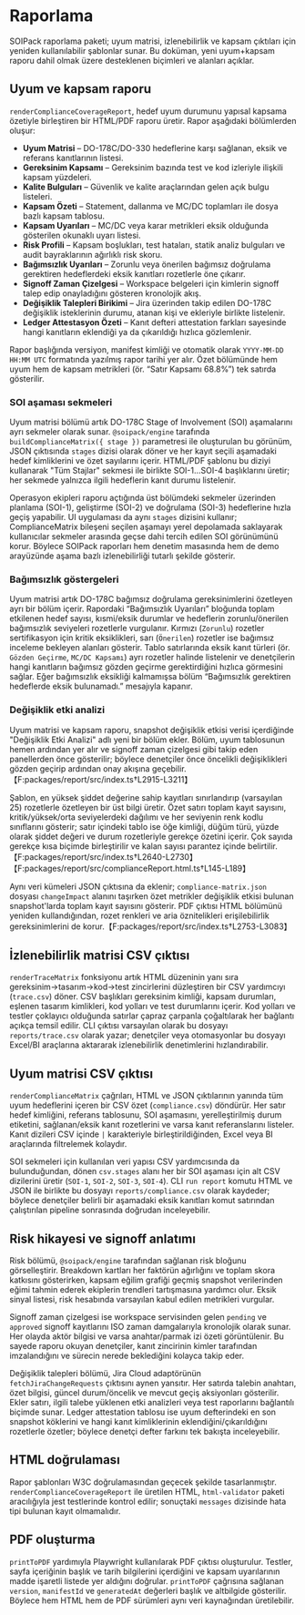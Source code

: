 # Raporlama

SOIPack raporlama paketi; uyum matrisi, izlenebilirlik ve kapsam çıktıları için yeniden kullanılabilir şablonlar sunar. Bu doküman, yeni uyum+kapsam raporu dahil olmak üzere desteklenen biçimleri ve alanları açıklar.

## Uyum ve kapsam raporu

`renderComplianceCoverageReport`, hedef uyum durumunu yapısal kapsama özetiyle birleştiren bir HTML/PDF raporu üretir. Rapor aşağıdaki bölümlerden oluşur:

- **Uyum Matrisi** – DO-178C/DO-330 hedeflerine karşı sağlanan, eksik ve referans kanıtlarının listesi.
- **Gereksinim Kapsamı** – Gereksinim bazında test ve kod izleriyle ilişkili kapsam yüzdeleri.
- **Kalite Bulguları** – Güvenlik ve kalite araçlarından gelen açık bulgu listeleri.
- **Kapsam Özeti** – Statement, dallanma ve MC/DC toplamları ile dosya bazlı kapsam tablosu.
- **Kapsam Uyarıları** – MC/DC veya karar metrikleri eksik olduğunda gösterilen okunaklı uyarı listesi.
- **Risk Profili** – Kapsam boşlukları, test hataları, statik analiz bulguları ve audit bayraklarının ağırlıklı risk skoru.
- **Bağımsızlık Uyarıları** – Zorunlu veya önerilen bağımsız doğrulama gerektiren hedeflerdeki eksik kanıtları rozetlerle öne çıkarır.
- **Signoff Zaman Çizelgesi** – Workspace belgeleri için kimlerin signoff talep edip onayladığını gösteren kronolojik akış.
- **Değişiklik Talepleri Birikimi** – Jira üzerinden takip edilen DO-178C değişiklik isteklerinin durumu, atanan kişi ve ekleriyle birlikte listelenir.
- **Ledger Attestasyon Özeti** – Kanıt defteri attestation farkları sayesinde hangi kanıtların eklendiği ya da çıkarıldığı hızlıca gözlemlenir.

Rapor başlığında versiyon, manifest kimliği ve otomatik olarak `YYYY-MM-DD HH:MM UTC` formatında yazılmış rapor tarihi yer alır. Özet bölümünde hem uyum hem de kapsam metrikleri (ör. “Satır Kapsamı 68.8%”) tek satırda gösterilir.

### SOI aşaması sekmeleri

Uyum matrisi bölümü artık DO-178C Stage of Involvement (SOI) aşamalarını ayrı sekmeler olarak sunar. `@soipack/engine` tarafında `buildComplianceMatrix({ stage })` parametresi ile oluşturulan bu görünüm, JSON çıktısında `stages` dizisi olarak döner ve her kayıt seçili aşamadaki hedef kimliklerini ve özet sayılarını içerir. HTML/PDF şablonu bu diziyi kullanarak "Tüm Stajlar" sekmesi ile birlikte SOI-1…SOI-4 başlıklarını üretir; her sekmede yalnızca ilgili hedeflerin kanıt durumu listelenir.

Operasyon ekipleri raporu açtığında üst bölümdeki sekmeler üzerinden planlama (SOI-1), geliştirme (SOI-2) ve doğrulama (SOI-3) hedeflerine hızla geçiş yapabilir. UI uygulaması da aynı `stages` dizisini kullanır; ComplianceMatrix bileşeni seçilen aşamayı yerel depolamada saklayarak kullanıcılar sekmeler arasında geçse dahi tercih edilen SOI görünümünü korur. Böylece SOIPack raporları hem denetim masasında hem de demo arayüzünde aşama bazlı izlenebilirliği tutarlı şekilde gösterir.

### Bağımsızlık göstergeleri

Uyum matrisi artık DO-178C bağımsız doğrulama gereksinimlerini özetleyen ayrı bir bölüm içerir. Rapordaki “Bağımsızlık Uyarıları” bloğunda toplam etkilenen hedef sayısı, kısmi/eksik durumlar ve hedeflerin zorunlu/önerilen bağımsızlık seviyeleri rozetlerle vurgulanır. Kırmızı (`Zorunlu`) rozetler sertifikasyon için kritik eksiklikleri, sarı (`Önerilen`) rozetler ise bağımsız inceleme bekleyen alanları gösterir. Tablo satırlarında eksik kanıt türleri (ör. `Gözden Geçirme`, `MC/DC Kapsamı`) ayrı rozetler halinde listelenir ve denetçilerin hangi kanıtların bağımsız gözden geçirme gerektirdiğini hızlıca görmesini sağlar. Eğer bağımsızlık eksikliği kalmamışsa bölüm “Bağımsızlık gerektiren hedeflerde eksik bulunamadı.” mesajıyla kapanır.

### Değişiklik etki analizi

Uyum matrisi ve kapsam raporu, snapshot değişiklik etkisi verisi içerdiğinde "Değişiklik Etki Analizi" adlı yeni bir bölüm ekler. Bölüm, uyum tablosunun hemen ardından yer alır ve signoff zaman çizelgesi gibi takip eden panellerden önce gösterilir; böylece denetçiler önce öncelikli değişiklikleri gözden geçirip ardından onay akışına geçebilir.【F:packages/report/src/index.ts†L2915-L3211】

Şablon, en yüksek şiddet değerine sahip kayıtları sınırlandırıp (varsayılan 25) rozetlerle özetleyen bir üst bilgi üretir. Özet satırı toplam kayıt sayısını, kritik/yüksek/orta seviyelerdeki dağılımı ve her seviyenin renk kodlu sınıflarını gösterir; satır içindeki tablo ise öğe kimliği, düğüm türü, yüzde olarak şiddet değeri ve durum rozetleriyle gerekçe özetini içerir. Çok sayıda gerekçe kısa biçimde birleştirilir ve kalan sayısı parantez içinde belirtilir.【F:packages/report/src/index.ts†L2640-L2730】【F:packages/report/src/complianceReport.html.ts†L145-L189】

Aynı veri kümeleri JSON çıktısına da eklenir; `compliance-matrix.json` dosyası `changeImpact` alanını taşırken özet metrikler değişiklik etkisi bulunan snapshot'larda toplam kayıt sayısını gösterir. PDF çıktısı HTML bölümünü yeniden kullandığından, rozet renkleri ve aria öznitelikleri erişilebilirlik gereksinimlerini de korur.【F:packages/report/src/index.ts†L2753-L3083】

## İzlenebilirlik matrisi CSV çıktısı

`renderTraceMatrix` fonksiyonu artık HTML düzeninin yanı sıra gereksinim→tasarım→kod→test zincirlerini düzleştiren bir CSV yardımcıyı (`trace.csv`) döner. CSV başlıkları gereksinim kimliği, kapsam durumları, eşlenen tasarım kimlikleri, kod yolları ve test durumlarını içerir. Kod yolları ve testler çoklayıcı olduğunda satırlar çapraz çarpanla çoğaltılarak her bağlantı açıkça temsil edilir. CLI çıktısı varsayılan olarak bu dosyayı `reports/trace.csv` olarak yazar; denetçiler veya otomasyonlar bu dosyayı Excel/BI araçlarına aktararak izlenebilirlik denetimlerini hızlandırabilir.

## Uyum matrisi CSV çıktısı

`renderComplianceMatrix` çağrıları, HTML ve JSON çıktılarının yanında tüm uyum hedeflerini içeren bir CSV özet (`compliance.csv`) döndürür. Her satır hedef kimliğini, referans tablosunu, SOI aşamasını, yerelleştirilmiş durum etiketini, sağlanan/eksik kanıt rozetlerini ve varsa kanıt referanslarını listeler. Kanıt dizileri CSV içinde `|` karakteriyle birleştirildiğinden, Excel veya BI araçlarında filtrelemek kolaydır.

SOI sekmeleri için kullanılan veri yapısı CSV yardımcısında da bulunduğundan, dönen `csv.stages` alanı her bir SOI aşaması için alt CSV dizilerini üretir (`SOI-1`, `SOI-2`, `SOI-3`, `SOI-4`). CLI `run report` komutu HTML ve JSON ile birlikte bu dosyayı `reports/compliance.csv` olarak kaydeder; böylece denetçiler belirli bir aşamadaki eksik kanıtları komut satırından çalıştırılan pipeline sonrasında doğrudan inceleyebilir.

## Risk hikayesi ve signoff anlatımı

Risk bölümü, `@soipack/engine` tarafından sağlanan risk bloğunu görselleştirir. Breakdown kartları her faktörün ağırlığını ve toplam skora katkısını gösterirken, kapsam eğilim grafiği geçmiş snapshot verilerinden eğimi tahmin ederek ekiplerin trendleri tartışmasına yardımcı olur. Eksik sinyal listesi, risk hesabında varsayılan kabul edilen metrikleri vurgular.

Signoff zaman çizelgesi ise workspace servisinden gelen `pending` ve `approved` signoff kayıtlarını ISO zaman damgalarıyla kronolojik olarak sunar. Her olayda aktör bilgisi ve varsa anahtar/parmak izi özeti görüntülenir. Bu sayede raporu okuyan denetçiler, kanıt zincirinin kimler tarafından imzalandığını ve sürecin nerede beklediğini kolayca takip eder.

Değişiklik talepleri bölümü, Jira Cloud adaptörünün `fetchJiraChangeRequests` çıktısını aynen yansıtır. Her satırda talebin anahtarı, özet bilgisi, güncel durum/öncelik ve mevcut geçiş aksiyonları gösterilir. Ekler satırı, ilgili talebe yüklenen etki analizleri veya test raporlarını bağlantılı biçimde sunar. Ledger attestation tablosu ise uyum defterindeki en son snapshot köklerini ve hangi kanıt kimliklerinin eklendiğini/çıkarıldığını rozetlerle özetler; böylece denetçi defter farkını tek bakışta inceleyebilir.

## HTML doğrulaması

Rapor şablonları W3C doğrulamasından geçecek şekilde tasarlanmıştır. `renderComplianceCoverageReport` ile üretilen HTML, `html-validator` paketi aracılığıyla jest testlerinde kontrol edilir; sonuçtaki `messages` dizisinde hata tipi bulunan kayıt olmamalıdır.

## PDF oluşturma

`printToPDF` yardımıyla Playwright kullanılarak PDF çıktısı oluşturulur. Testler, sayfa içeriğinin başlık ve tarih bilgilerini içerdiğini ve kapsam uyarılarının madde işaretli listede yer aldığını doğrular. `printToPDF` çağrısına sağlanan `version`, `manifestId` ve `generatedAt` değerleri başlık ve altbilgide gösterilir. Böylece hem HTML hem de PDF sürümleri aynı veri kaynağından üretilebilir.
